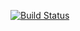 [![Build Status](https://travis-ci.org/humbague/tarea5.svg?branch=master)](https://travis-ci.org/humbague/tarea5)
